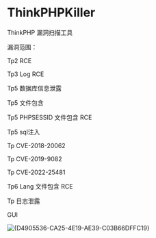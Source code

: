 # ThinkPHPKiller
ThinkPHP 漏洞扫描工具

漏洞范围：

Tp2 RCE

Tp3 Log RCE

Tp5 数据库信息泄露

Tp5 文件包含

Tp5 PHPSESSID 文件包含 RCE

Tp5 sql注入

Tp CVE-2018-20062

Tp CVE-2019-9082

Tp CVE-2022-25481

Tp6 Lang 文件包含 RCE

Tp 日志泄露


GUI 

![{D4905536-CA25-4E19-AE39-C03B66DFFC19}](https://github.com/user-attachments/assets/cda094a5-66b2-4f7f-9227-09550d5b2b51)
